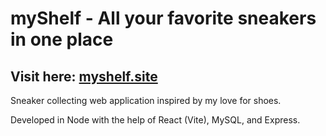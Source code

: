 # myShelf - All your favorite sneakers in one place
## Visit here: [myshelf.site](https://myshelf.site/)


Sneaker collecting web application inspired by my love for shoes. 

Developed in Node with the help of React (Vite), MySQL, and Express.
